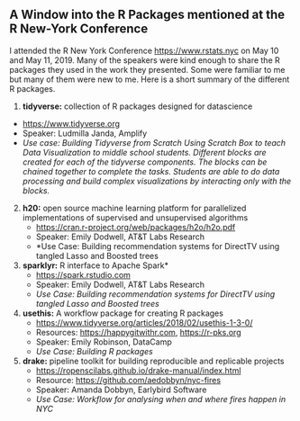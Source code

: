 ##  A Window into the R Packages mentioned at the R New-York Conference 

I attended the R New York Conference https://www.rstats.nyc on May 10 and May 11, 2019. Many of the speakers were kind enough to share the R packages they used in the work they presented. Some were familiar to me but many of them were new to me. Here is a short summary of the different R packages. 


1.	**tidyverse:** collection of R packages designed for datascience
   * https://www.tidyverse.org
   * Speaker: Ludmilla Janda, Amplify
   * *Use case: Building Tidyverse from Scratch Using Scratch Box to teach Data Visualization to middle school students. Different blocks are created for each of the tidyverse components. The blocks can be chained together to complete the tasks. Students are able to do data processing and build complex visualizations by interacting only with the blocks.*
2. **h20:** open source machine learning platform for parallelized implementations of supervised and unsupervised algorithms
   * https://cran.r-project.org/web/packages/h2o/h2o.pdf 
   * Speaker: Emily Dodwell, AT&T Labs Research
   * *Use Case: Building recommendation systems for DirectTV using tangled Lasso and Boosted trees
3. **sparklyr:** R interface to Apache Spark*
   * https://spark.rstudio.com 
   * Speaker: Emily Dodwell, AT&T Labs Research
   * *Use Case: Building recommendation systems for DirectTV using tangled Lasso and Boosted trees*
4. **usethis:** A workflow package for creating R packages
   * https://www.tidyverse.org/articles/2018/02/usethis-1-3-0/ 
   * Resources: https://happygitwithr.com, https://r-pks.org
   * Speaker: Emily Robinson, DataCamp
   * *Use Case: Building R packages*
5. **drake:**  pipeline toolkit for building reproducible and replicable projects
   * https://ropenscilabs.github.io/drake-manual/index.html
   * Resource: https://github.com/aedobbyn/nyc-fires
   * Speaker: Amanda Dobbyn, Earlybird Software
   * *Use Case: Workflow for analysing when and where fires happen in NYC*
